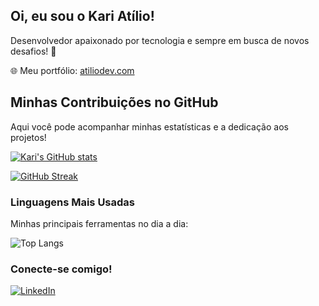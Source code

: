 ## Oi, eu sou o Kari Atílio!

Desenvolvedor apaixonado por tecnologia e sempre em busca de novos desafios! 🚀

🌐 Meu portfólio: [atiliodev.com](https://www.atiliodev.com/)


## Minhas Contribuições no GitHub

Aqui você pode acompanhar minhas estatísticas e a dedicação aos projetos!

[![Kari's GitHub stats](https://github-readme-stats.vercel.app/api?username=karimoreira&show_icons=true&theme=transparent&hide_title=true&hide_border=true)](https://github.com/karimoreira)

[![GitHub Streak](https://github-readme-streak-stats.herokuapp.com/?user=karimoreira&theme=transparent&hide_border=true)](https://git.io/streak-stats)


### Linguagens Mais Usadas

Minhas principais ferramentas no dia a dia:

![Top Langs](https://github-readme-stats.vercel.app/api/top-langs/?username=karimoreira&layout=compact&theme=transparent&hide_border=true)


### Conecte-se comigo!

[![LinkedIn](https://img.shields.io/badge/LinkedIn-0077B5?style=for-the-badge&logo=linkedin&logoColor=white)](https://www.linkedin.com/in/atiliomoreira/)
